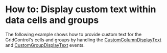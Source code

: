 # How to: Display custom text within data cells and groups


The following example shows how to provide custom text for the GridControl's cells and groups by handling the <a href="https://documentation.devexpress.com/WPF/DevExpressXpfGridGridControl_CustomColumnDisplayTexttopic.aspx">CustomColumnDisplayText</a>  and <a href="https://documentation.devexpress.com/WPF/DevExpressXpfGridGridControl_CustomGroupDisplayTexttopic.aspx">CustomGroupDisplayText</a> events.

<br/>


